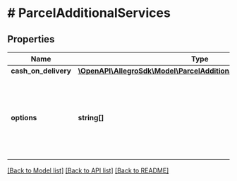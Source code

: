 # # ParcelAdditionalServices

## Properties

Name | Type | Description | Notes
------------ | ------------- | ------------- | -------------
**cash_on_delivery** | [**\OpenAPI\AllegroSdk\Model\ParcelAdditionalServicesCashOnDelivery**](ParcelAdditionalServicesCashOnDelivery.md) |  | [optional]
**options** | **string[]** | Additional services provided within delivery. Their description are obtainted with delivery services from &#x60;/parcel-management/delivery-services&#x60;. | [optional]

[[Back to Model list]](../../README.md#models) [[Back to API list]](../../README.md#endpoints) [[Back to README]](../../README.md)
